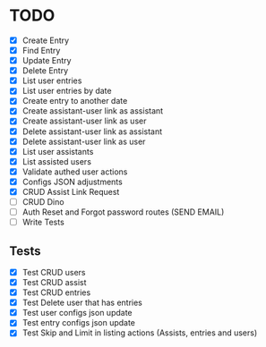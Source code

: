 # TODO

- [x] Create Entry
- [x] Find Entry
- [x] Update Entry
- [x] Delete Entry
- [x] List user entries
- [x] List user entries by date
- [x] Create entry to another date
- [x] Create assistant-user link as assistant
- [x] Create assistant-user link as user
- [x] Delete assistant-user link as assistant
- [x] Delete assistant-user link as user
- [x] List user assistants
- [x] List assisted users
- [x] Validate authed user actions
- [x] Configs JSON adjustments
- [x] CRUD Assist Link Request
- [ ] CRUD Dino
- [ ] Auth Reset and Forgot password routes (SEND EMAIL)
- [ ] Write Tests

## Tests

- [x] Test CRUD users
- [x] Test CRUD assist
- [x] Test CRUD entries
- [x] Test Delete user that has entries
- [x] Test user configs json update
- [x] Test entry configs json update
- [x] Test Skip and Limit in listing actions (Assists, entries and users)
